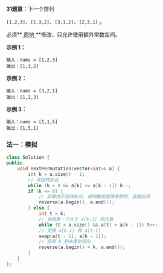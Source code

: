 **31题意**：下一个排列

`[1,2,3]`、`[1,3,2]`、`[3,1,2]`、`[2,3,1]` 。

必须**[ 原地 ](https://baike.baidu.com/item/原地算法)**修改，只允许使用额外常数空间。

**示例 1：**

```
输入：nums = [1,2,3]
输出：[1,3,2]
```

**示例 2：**

```
输入：nums = [3,2,1]
输出：[1,2,3]
```

**示例 3：**

```
输入：nums = [1,1,5]
输出：[1,5,1]
```



### 法一：模拟

```cpp
class Solution {
public:
    void nextPermutation(vector<int>& a) {
        int k = a.size() - 1;
        // 寻找转折点
        while (k > 0 && a[k] <= a[k - 1]) k--;
        if (k <= 0) {
            // 如果找不到转折点，说明数组是降序排列，直接反转
            reverse(a.begin(), a.end());
        } else {
            int t = k;
            // 寻找第一个大于 a[k-1] 的元素
            while (t < a.size() && a[t] > a[k - 1]) t++;
            // 交换 a[k-1] 和 a[t-1]
            swap(a[t - 1], a[k - 1]);
            // 反转 k 到末尾的部分
            reverse(a.begin() + k, a.end());
        }
    }
};
```

